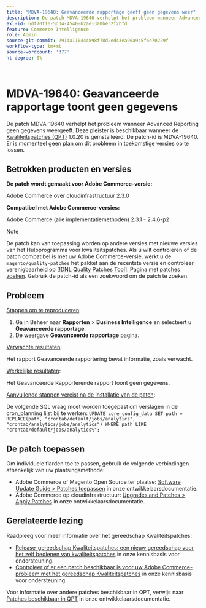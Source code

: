 ```yaml
---
title: "MDVA-19640: Geavanceerde rapportage geeft geen gegevens weer"
description: De patch MDVA-19640 verhelpt het probleem wanneer Advanced Reporting geen gegevens weergeeft. Deze patch is beschikbaar wanneer [Quality Patches Tool (QPT)] (/help/announcements/adobe-commerce-announcements/magento-quality-patches-released-new-tool-to-self-serve-quality-patches.md) 1.0.20 is geïnstalleerd. De patch-id is MDVA-19640. Er is momenteel geen plan om dit probleem in toekomstige versies op te lossen.
exl-id: 6df70f10-5d34-4540-b2ae-3a0be32f2bfd
feature: Commerce Intelligence
role: Admin
source-git-commit: 2914a110444898f78d2ed43ea96a9c5f6e70229f
workflow-type: tm+mt
source-wordcount: '377'
ht-degree: 0%

---
```


# MDVA-19640: Geavanceerde rapportage toont geen gegevens

De patch MDVA-19640 verhelpt het probleem wanneer Advanced Reporting geen gegevens weergeeft. Deze pleister is beschikbaar wanneer de [Kwaliteitspatches (QPT)](/help/announcements/adobe-commerce-announcements/magento-quality-patches-released-new-tool-to-self-serve-quality-patches.md) 1.0.20 is geïnstalleerd. De patch-id is MDVA-19640. Er is momenteel geen plan om dit probleem in toekomstige versies op te lossen.

## Betrokken producten en versies

**De patch wordt gemaakt voor Adobe Commerce-versie:**

Adobe Commerce over cloudinfrastructuur 2.3.0

**Compatibel met Adobe Commerce-versies:**

Adobe Commerce (alle implementatiemethoden) 2.3.1 - 2.4.6-p2

>[!NOTE]
>
>De patch kan van toepassing worden op andere versies met nieuwe versies van het Hulpprogramma voor kwaliteitspatches. Als u wilt controleren of de patch compatibel is met uw Adobe Commerce-versie, werkt u de `magento/quality-patches` het pakket aan de recentste versie en controleer verenigbaarheid op [[!DNL Quality Patches Tool]: Pagina met patches zoeken](https://devdocs.magento.com/quality-patches/tool.html#patch-grid). Gebruik de patch-id als een zoekwoord om de patch te zoeken.

## Probleem

<u>Stappen om te reproduceren</u>:

1. Ga in Beheer naar **Rapporten** > **Business Intelligence** en selecteert u **Geavanceerde rapportage**.
1. De weergave **Geavanceerde rapportage** pagina.

<u>Verwachte resultaten</u>:

Het rapport Geavanceerde rapportering bevat informatie, zoals verwacht.

<u>Werkelijke resultaten</u>:

Het Geavanceerde Rapporterende rapport toont geen gegevens.

<u>Aanvullende stappen vereist na de installatie van de patch</u>:

De volgende SQL vraag moet worden toegepast om verslagen in de cron_planning lijst bij te werken:
`UPDATE core_config_data SET path = REPLACE(path, "crontab/default/jobs/analytics", "crontab/analytics/jobs/analytics") WHERE path LIKE "crontab/default/jobs/analytics%";`

## De patch toepassen

Om individuele flarden toe te passen, gebruik de volgende verbindingen afhankelijk van uw plaatsingsmethode:

* Adobe Commerce of Magento Open Source ter plaatse: [Software Update Guide > Patches toepassen](https://devdocs.magento.com/guides/v2.4/comp-mgr/patching/mqp.html) in onze ontwikkelaarsdocumentatie.
* Adobe Commerce op cloudinfrastructuur: [Upgrades and Patches > Apply Patches](https://devdocs.magento.com/cloud/project/project-patch.html) in onze ontwikkelaarsdocumentatie.

## Gerelateerde lezing

Raadpleeg voor meer informatie over het gereedschap Kwaliteitspatches:

* [Release-gereedschap Kwaliteitspatches: een nieuw gereedschap voor het zelf bedienen van kwaliteitspatches](/help/announcements/adobe-commerce-announcements/magento-quality-patches-released-new-tool-to-self-serve-quality-patches.md) in onze kennisbasis voor ondersteuning.
* [Controleer of er een patch beschikbaar is voor uw Adobe Commerce-probleem met het gereedschap Kwaliteitspatches](/help/support-tools/patches-available-in-qpt-tool/check-patch-for-magento-issue-with-magento-quality-patches.md) in onze kennisbasis voor ondersteuning.

Voor informatie over andere patches beschikbaar in QPT, verwijs naar [Patches beschikbaar in QPT](https://devdocs.magento.com/quality-patches/tool.html#patch-grid) in onze ontwikkelaarsdocumentatie.
